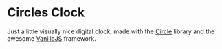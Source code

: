 # Circles Clock

Just a little visually nice digital clock, made with the
[Circle](https://github.com/lugolabs/circles) library and the awesome
[VanillaJS](http://vanilla-js.com/) framework.
